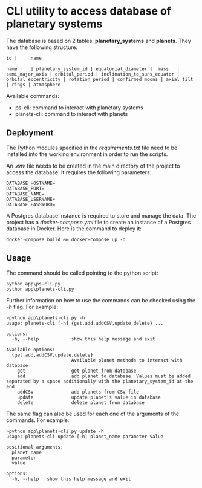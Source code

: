 # CLI utility to access database of planetary systems
The database is based on 2 tables: **planetary_systems** and **planets**. They have the following structure:
```
id |     name
```
```
name     | planetary_system_id | equatorial_diameter |  mass   | semi_major_axis | orbital_period | inclination_to_suns_equator | orbital_eccentricity | rotation_period | confirmed_moons | axial_tilt | rings | atmosphere
```

Available commands:
- ps-cli: command to interact with planetary systems
- planets-cli: command to interact with planets

## Deployment
The Python modules specified in the _requirements.txt_ file need to be installed into the working environment in order to run the scripts.

An _.env_ file needs to be created in the main directory of the project to access the database. It requires the following parameters:
```
DATABASE_HOSTNAME=
DATABASE_PORT=
DATABASE_NAME=
DATABASE_USERNAME=
DATABASE_PASSWORD=
```

A Postgres database instance is required to store and manage the data. The project has a _docker-compose.yml_ file to create an instance of a Postgres database in Docker. Here is the command to deploy it: 
```
docker-compose build && docker-compose up -d
```

## Usage
The command should be called pointing to the python script:
```
python app\ps-cli.py
python app\planets-cli.py
```

Further information on how to use the commands can be checked using the _-h_ flag. For example:
```
>python app\planets-cli.py -h
usage: planets-cli [-h] {get,add,addCSV,update,delete} ...

options:
  -h, --help            show this help message and exit

Available options:
  {get,add,addCSV,update,delete}
                        Available planet methods to interact with database
    get                 get planet from database
    add                 add planet to database. Values must be added separated by a space additionally with the planetary_system_id at the end
    addCSV              add planets from CSV file
    update              update planet's value in database
    delete              delete planet from database
```

The same flag can also be used for each one of the arguments of the commands. For example:
```
>python app\planets-cli.py update -h
usage: planets-cli update [-h] planet_name parameter value

positional arguments:
  planet_name
  parameter
  value

options:
  -h, --help   show this help message and exit
```
